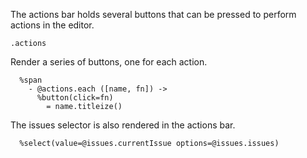 The actions bar holds several buttons that can be pressed to perform actions in
the editor.

    .actions

Render a series of buttons, one for each action.

      %span
        - @actions.each ([name, fn]) ->
          %button(click=fn)
            = name.titleize()

The issues selector is also rendered in the actions bar.

      %select(value=@issues.currentIssue options=@issues.issues)
